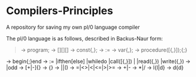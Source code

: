 # Compilers-Principles
A repository for saving my own pl/0 language compiler

The pl/0 language is as follows, described in Backus-Naur form:

><prog>      -> program<id>;<block>
<block>     -> [<condecl>][<vardecl>][<proc>]<body>
<condecl>   -> const<const>{,<const>};
<const>     -> <id>:=<integer>
<vardecl>   -> var<id>{,<id>};
<proc>      -> procedure<id>([<id>{,<id>}]);<block>{;<proc>}
<body>      -> begin<statement>{;<statement>}end
<statement> -> <id>:=<exp>
              |if<lexp>then<statement>[else<statement>]
              |while<lexp>do<statement>
              |call<id>([<exp>{,<exp>}])
              |<body>
              |read(<id>{,<id>})
              |write(<exp>{,<exp>})
<lexp>     -> <exp><lop><exp>|odd<exp>
<exp>      -> [+|-]<term>{<aop><term>}
<term>     -> <factor>{<mop><factor>}
<factor>   -> <id>|<integer>|(<exp>)
<lop>      -> =|<>|<|<=|>|>=
<aop>      -> +|-
<mop>      -> *|/
<id>       -> l{l|d}
<integer>  -> d{d}          
